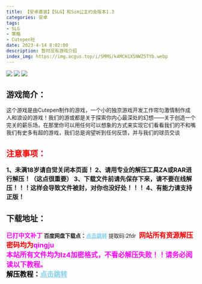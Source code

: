 ```yaml
---
title: 【安卓直装】【SLG】和Sim公主约会版本1.3
categories: 安卓
tags:
- SLG
- 策略
- Cutepen社
date: 2023-4-14 8:02:00
description: 暂时没有游戏介绍
index_img: https://img.acgus.top/i/SMMS/k4MCH1XSNWZ5TYb.webp
---
```

![](https://img.acgus.top/i/SMMS/k4MCH1XSNWZ5TYb.webp)
![](https://img.acgus.top/i/SMMS/PvbeGdAsIiVpyTC.webp)
![](https://img.acgus.top/i/SMMS/fot6C3vFaeJpQXb.webp)
## 游戏简介：
这个游戏是由Cutepen制作的游戏，一个小的独京游戏开发工作帘匀激情制作成人和浪设的游戏！我们的游或都是关于探索你内心最深处的幻想——关于创造一个完关的薪乐场，在那里你可以用任何可以想象的方式来实现它们看看我们的不和嘴我们有史多有超的游戏，我们总是询望听到任何反馈，并与我们的球员交谈
<br>





## <font color=#FF0000 >注意事项：</font>
<font size=3><b>1、未满18岁请自觉关闭本页面！
2、请用专业的解压工具ZA或RAR进行解压！（这点很重要）
3、下载文件前请先保存下来，请不要在线解压！！！这样会导致文件被封，对你也没好处！！！
4、有能力请支持正版！</b></font>

## 下载地址：
<font color=#FF00FF size=3><b>已打中文补丁</b></font>
<b>百度网盘下载点：</b><a href="https://pan.baidu.com/s/1aFtmgiTMk6km44dfw5wxDg?pwd=2fdr" style="color: #87CEEB;"><b>点击跳转</b></a> 提取码:2fdr
<a style="padding: 0" href="https://post.qingju.org/AD/"><img style="max-width:100%" src="https://img.acgus.top/i/2024/07/478f689b8021d8d499ab43d21acf137a.gif" alt=""></a>
<b><font color=#FF0000 size=4>网站所有资源解压密码均为</b></font><b><font color=#FF00FF size=4>qingju</font><font color=#FF0000 ></font></b><br><b><font color=#FF00FF size=4>本站所有文件均为lz4加密格式，不看必解压失败！！请务必阅读以下教程。</b></font><br><b><font color=#000 size=4>解压教程：</b><a href="https://post.qingju.org/tutorial/000/" style="color: #87CEEB;"><b>点击跳转</b></a>